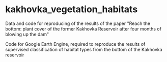 # kakhovka_vegetation_habitats
Data and code for reproducing of the results of the paper "Reach the bottom: plant cover of the former Kakhovka Reservoir after four months of blowing up the dam"

Code for Google Earth Engine, required to reproduce the results of supervised classification of habitat types from the bottom of the Kakhovka reservoir
